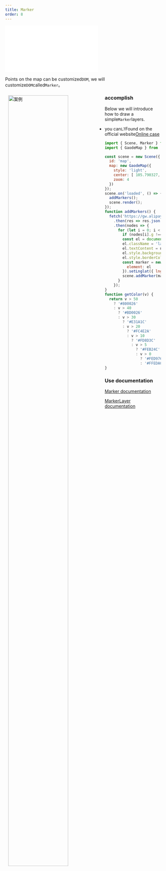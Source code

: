 ```yaml
---
title: Marker
order: 8
---
```


<embed src="@/docs/common/style.md"></embed>

Points on the map can be customized`DOM`, we will customize`DOM`called`Marker`。

<div>
  <div style="width:60%;float:left; margin: 10px;">
    <img  width="80%" alt="案例" src='https://gw.alipayobjects.com/mdn/rms_855bab/afts/img/A*2vBbRYT2bgIAAAAAAAAAAABkARQnAQ'>
  </div>
</div>

### accomplish

Below we will introduce how to draw a simple`Marker`layers.

* you can`L7`Found on the official website[Online case](/examples/component/marker#marker)

```javascript
import { Scene, Marker } from '@antv/l7';
import { GaodeMap } from '@antv/l7-maps';

const scene = new Scene({
  id: 'map',
  map: new GaodeMap({
    style: 'light',
    center: [ 105.790327, 36.495636 ],
    zoom: 4
  })
});
scene.on('loaded', () => {
  addMarkers();
  scene.render();
});
function addMarkers() {
  fetch('https://gw.alipayobjects.com/os/basement_prod/67f47049-8787-45fc-acfe-e19924afe032.json')
    .then(res => res.json())
    .then(nodes => {
      for (let i = 0; i < nodes.length; i++) {
        if (nodes[i].g !== '1' || nodes[i].v === '') { continue; }
        const el = document.createElement('label');
        el.className = 'labelclass';
        el.textContent = nodes[i].v + '℃';
        el.style.background = getColor(nodes[i].v);
        el.style.borderColor = getColor(nodes[i].v);
        const marker = new Marker({
          element: el
        }).setLnglat({ lng: nodes[i].x * 1, lat: nodes[i].y });
        scene.addMarker(marker);
      }
    });
}
function getColor(v) {
  return v > 50
    ? '#800026'
    : v > 40
      ? '#BD0026'
      : v > 30
        ? '#E31A1C'
        : v > 20
          ? '#FC4E2A'
          : v > 10
            ? '#FD8D3C'
            : v > 5
              ? '#FEB24C'
              : v > 0
                ? '#FED976'
                : '#FFEDA0';
}
```

### Use documentation

[Marker documentation](/api/component/marker/marker)

[MarkerLayer documentation](/api/component/marker/markerlayer)

